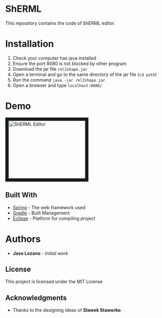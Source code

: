 # ShERML
This repository contains the code of ShERML editor.
# Installation #
1. Check your computer has java installed
3. Ensure the port 8080 is not blocked by other program
2. Download the jar file ```rel2shape.jar```
3. Open a terminal  and go to the same directory of the jar file (```cd path```)
4. Run the command 
```java -jar rel2shape.jar```
5. Open a browser and type
```localhost:8080/```

# Demo #
<a href="http://www.youtube.com/watch?feature=player_embedded&v=6llcKyTgEpw
" target="_blank"><img src="http://img.youtube.com/vi/6llcKyTgEpw/0.jpg" 
alt="ShERML Editor" width="240" height="180" border="10" /></a>

## Built With
* [Spring](https://spring.io/) - The web framework used
* [Gradle](https://gradle.org/) - Built Management
* [Eclipse](https://www.eclipse.org/) - Platform for compiling project

# Authors #
* **Jose Lozano** - *Initial work*

## License
This project is licensed under the MIT License

## Acknowledgments
* Thanks to the designing ideas of **Slawek Staworko** 
